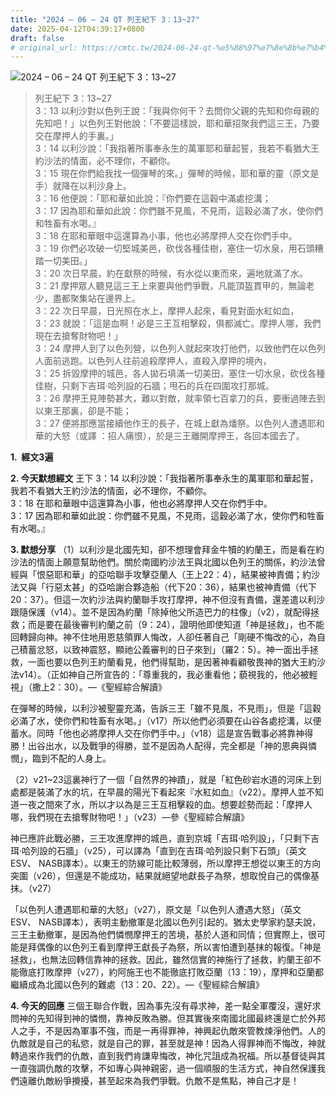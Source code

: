 ```yaml
---
title: "2024 – 06 – 24 QT 列王紀下 3：13~27"
date: 2025-04-12T04:39:17+0800
draft: false
# original_url: https://cmtc.tw/2024-06-24-qt-%e5%88%97%e7%8e%8b%e7%b4%80%e4%b8%8b-3%ef%bc%9a1327
---
```


![2024 – 06 – 24 QT 列王紀下 3：13\~27](/images/qt.jpg  "2024 – 06 – 24 QT 列王紀下 3：13\~27")

> 列王紀下 3：13\~27  
> 3：13 以利沙對以色列王說：「我與你何干？去問你父親的先知和你母親的先知吧！」以色列王對他說：「不要這樣說，耶和華招聚我們這三王，乃要交在摩押人的手裏。」  
> 3：14 以利沙說：「我指著所事奉永生的萬軍耶和華起誓，我若不看猶大王約沙法的情面，必不理你，不顧你。  
> 3：15 現在你們給我找一個彈琴的來。」彈琴的時候，耶和華的靈（原文是手）就降在以利沙身上。  
> 3：16 他便說：「耶和華如此說：『你們要在這穀中滿處挖溝；  
> 3：17 因為耶和華如此說：你們雖不見風，不見雨，這穀必滿了水，使你們和牲畜有水喝。』  
> 3：18 在耶和華眼中這還算為小事，他也必將摩押人交在你們手中。  
> 3：19 你們必攻破一切堅城美邑，砍伐各種佳樹，塞住一切水泉，用石頭糟踏一切美田。」  
> 3：20 次日早晨，約在獻祭的時候，有水從以東而來，遍地就滿了水。  
> 3：21 摩押眾人聽見這三王上來要與他們爭戰，凡能頂盔貫甲的，無論老少，盡都聚集站在邊界上。  
> 3：22 次日早晨，日光照在水上，摩押人起來，看見對面水紅如血，  
> 3：23 就說：「這是血啊！必是三王互相擊殺，俱都滅亡。摩押人哪，我們現在去搶奪財物吧！」  
> 3：24 摩押人到了以色列營，以色列人就起來攻打他們，以致他們在以色列人面前逃跑。以色列人往前追殺摩押人，直殺入摩押的境內，  
> 3：25 拆毀摩押的城邑，各人拋石填滿一切美田，塞住一切水泉，砍伐各種佳樹，只剩下吉珥‧哈列設的石牆；甩石的兵在四圍攻打那城。  
> 3：26 摩押王見陣勢甚大，難以對敵，就率領七百拿刀的兵，要衝過陣去到以東王那裏，卻是不能；  
> 3：27 便將那應當接續他作王的長子，在城上獻為燔祭。以色列人遭遇耶和華的大怒（或譯 ：招人痛恨），於是三王離開摩押王，各回本國去了。

**1.  經文3遍**

**2. 今天默想經文**
王下 3：14 以利沙說：「我指著所事奉永生的萬軍耶和華起誓，我若不看猶大王約沙法的情面，必不理你，不顧你。  
3：18 在耶和華眼中這還算為小事，他也必將摩押人交在你們手中。  
3：17 因為耶和華如此說：你們雖不見風，不見雨，這穀必滿了水，使你們和牲畜有水喝。』

**3. 默想分享**
（1）以利沙是北國先知，卻不想理會拜金牛犢的約蘭王，而是看在約沙法的情面上願意幫助他們。關於南國約沙法王與北國以色列王的關係，約沙法曾經與「恨惡耶和華」的亞哈聯手攻擊亞蘭人（王上22：4），結果被神責備；約沙法又與「行惡太甚」的亞哈謝合夥造船（代下20：36），結果也被神責備（代下20：37）。但這一次約沙法與約蘭聯手攻打摩押，神不但沒有責備，還差遣以利沙跟隨保護（v14）。並不是因為約蘭「除掉他父所造巴力的柱像」（v2），就配得拯救；而是要在最後審判約蘭之前（9：24），證明他即使知道「神是拯救」，也不能回轉歸向神。神不住地用恩慈領罪人悔改，人卻任著自己「剛硬不悔改的心，為自己積蓄忿怒，以致神震怒，顯祂公義審判的日子來到」（羅2：5）。神一面出手拯救，一面也要以色列王約蘭看見，他們得幫助，是因著神看顧敬畏神的猶大王約沙法v14）。（正如神自己所宣告的：「尊重我的，我必重看他；藐視我的，他必被輕視」（撒上2：30）。—《聖經綜合解讀》

在彈琴的時候，以利沙被聖靈充滿，告訴三王「雖不見風，不見雨」，但是「這穀必滿了水，使你們和牲畜有水喝。」（v17）所以他們必須要在山谷各處挖溝，以便蓄水。同時「他也必將摩押人交在你們手中。」（v18）這是宣告戰事必將靠神得勝！出谷出水，以及戰爭的得勝，並不是因為人配得，完全都是「神的恩典與憐憫」，臨到不配的人身上。

（2）v21\~23這裏神行了一個「自然界的神蹟」，就是「紅色砂岩水道的河床上到處都是裝滿了水的坑，在早晨的陽光下看起來『水紅如血』（v22）。摩押人並不知道一夜之間來了水，所以才以為是三王互相擊殺的血。想要趁勢而起：「摩押人哪，我們現在去搶奪財物吧！」（v23）—參《聖經綜合解讀》

神已應許此戰必勝，三王攻進摩押的城邑，直到京城「吉珥‧哈列設」，「只剩下吉珥‧哈列設的石牆」（v25），可以譯為「直到在吉珥‧哈列設只剩下石頭」（英文ESV、 NASB譯本）。以東王的防線可能比較薄弱，所以摩押王想從以東王的方向突圍（v26），但還是不能成功，結果就絕望地獻長子為祭，想取悅自己的偶像基抹。（v27）

「以色列人遭遇耶和華的大怒」（v27），原文是「以色列人遭遇大怒」（英文ESV、 NASB譯本），表明主動撤軍是北國以色列引起的。猶太史學家約瑟夫說，三王主動撤軍，是因為他們憐憫摩押王的苦境，基於人道和同情；但實際上，很可能是拜偶像的以色列王看到摩押王獻長子為祭，所以害怕遭到基抹的報復。「神是拯救」，也無法回轉信靠神的拯救。因此，雖然信實的神施行了拯救，約蘭王卻不能徹底打敗摩押（v27），約阿施王也不能徹底打敗亞蘭（13：19），摩押和亞蘭都繼續成為北國以色列的難處（13：20、22）。—《聖經綜合解讀》

**4. 今天的回應**
三個王聯合作戰，因為事先沒有尋求神，差一點全軍覆沒，還好求問神的先知得到神的憐憫，靠神反敗為勝。但其實後來南國北國最終還是亡於外邦人之手，不是因為軍事不強，而是一再得罪神，神興起仇敵來管教煉淨他們。人的仇敵就是自己的私慾，就是自己的罪，甚至就是神！因為人得罪神而不悔改，神就轉過來作我們的仇敵，直到我們肯謙卑悔改，神化咒詛成為祝福。所以基督徒與其一直強調仇敵的攻擊，不如專心與神親密，過一個順服的生活方式，神自然保護我們遠離仇敵紛爭攪擾，甚至起來為我們爭戰。仇敵不是焦點，神自己才是！
